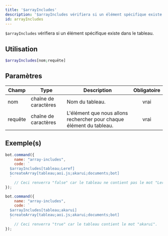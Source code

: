 ```yaml
---
title: '$arrayIncludes'
description: '$arrayIncludes vérifiera si un élément spécifique existe dans le tableau.'
id: arrayIncludes
---
```


`$arrayIncludes` vérifiera si un élément spécifique existe dans le tableau.

## Utilisation

```php
$arrayIncludes[nom;requête]
```

## Paramètres

| Champ   | Type                 | Description                                                          | Obligatoire |
| ------- | -------------------- | -------------------------------------------------------------------- |:-----------:|
| nom     | chaîne de caractères | Nom du tableau.                                                      |    vrai     |
| requête | chaîne de caractères | L'élément que nous allons rechercher pour chaque élément du tableau. |    vrai     |

## Exemple(s)

```javascript
bot.command({
    name: "array-includes",
    code: `
  $arrayIncludes[tableau;Leref]
  $createArray[tableau;aoi.js;akarui;documents;bot]
  `
    // Ceci renverra "false" car le tableau ne contient pas le mot "Leref".
});
```

```javascript
bot.command({
    name: "array-includes",
    code: `
  $arrayIncludes[tableau;akarui]
  $createArray[tableau;aoi.js;akarui;documents;bot]
  `
    // Ceci renverra "true" car le tableau contient le mot "akarui".
});
```